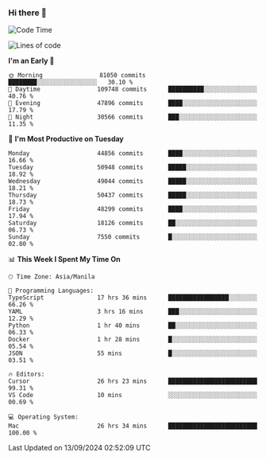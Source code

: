 ### Hi there 👋

<!--START_SECTION:waka-->
![Code Time](http://img.shields.io/badge/Code%20Time-5%2C542%20hrs%2050%20mins-blue)

![Lines of code](https://img.shields.io/badge/From%20Hello%20World%20I%27ve%20Written-119.0%20million%20lines%20of%20code-blue)

**I'm an Early 🐤** 

```text
🌞 Morning                81050 commits       ████████░░░░░░░░░░░░░░░░░   30.10 % 
🌆 Daytime                109748 commits      ██████████░░░░░░░░░░░░░░░   40.76 % 
🌃 Evening                47896 commits       ████░░░░░░░░░░░░░░░░░░░░░   17.79 % 
🌙 Night                  30566 commits       ███░░░░░░░░░░░░░░░░░░░░░░   11.35 % 
```
📅 **I'm Most Productive on Tuesday** 

```text
Monday                   44856 commits       ████░░░░░░░░░░░░░░░░░░░░░   16.66 % 
Tuesday                  50948 commits       █████░░░░░░░░░░░░░░░░░░░░   18.92 % 
Wednesday                49044 commits       █████░░░░░░░░░░░░░░░░░░░░   18.21 % 
Thursday                 50437 commits       █████░░░░░░░░░░░░░░░░░░░░   18.73 % 
Friday                   48299 commits       ████░░░░░░░░░░░░░░░░░░░░░   17.94 % 
Saturday                 18126 commits       ██░░░░░░░░░░░░░░░░░░░░░░░   06.73 % 
Sunday                   7550 commits        █░░░░░░░░░░░░░░░░░░░░░░░░   02.80 % 
```


📊 **This Week I Spent My Time On** 

```text
🕑︎ Time Zone: Asia/Manila

💬 Programming Languages: 
TypeScript               17 hrs 36 mins      █████████████████░░░░░░░░   66.26 % 
YAML                     3 hrs 16 mins       ███░░░░░░░░░░░░░░░░░░░░░░   12.29 % 
Python                   1 hr 40 mins        ██░░░░░░░░░░░░░░░░░░░░░░░   06.33 % 
Docker                   1 hr 28 mins        █░░░░░░░░░░░░░░░░░░░░░░░░   05.54 % 
JSON                     55 mins             █░░░░░░░░░░░░░░░░░░░░░░░░   03.51 % 

🔥 Editors: 
Cursor                   26 hrs 23 mins      █████████████████████████   99.31 % 
VS Code                  10 mins             ░░░░░░░░░░░░░░░░░░░░░░░░░   00.69 % 

💻 Operating System: 
Mac                      26 hrs 34 mins      █████████████████████████   100.00 % 
```


 Last Updated on 13/09/2024 02:52:09 UTC
<!--END_SECTION:waka-->


<!--
**rad182/rad182** is a ✨ _special_ ✨ repository because its `README.md` (this file) appears on your GitHub profile.

Here are some ideas to get you started:

- 🔭 I’m currently working on ...
- 🌱 I’m currently learning ...
- 👯 I’m looking to collaborate on ...
- 🤔 I’m looking for help with ...
- 💬 Ask me about ...
- 📫 How to reach me: ...
- 😄 Pronouns: ...
- ⚡ Fun fact: ...
-->
